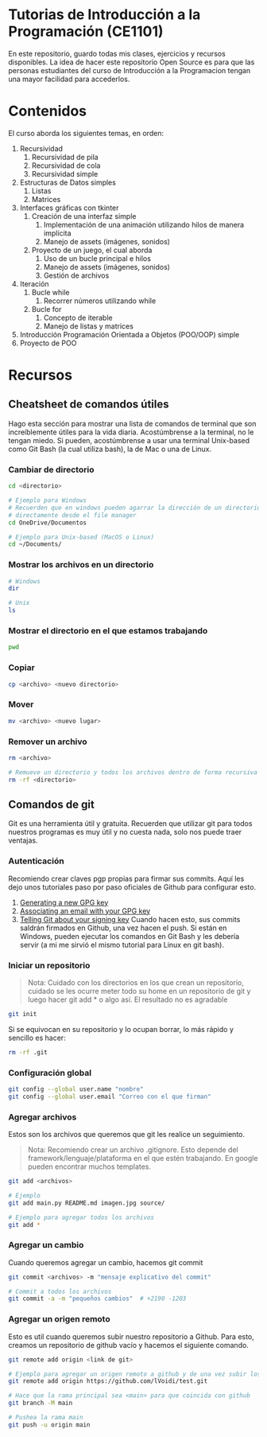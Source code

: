 # Tutorias de Introducción a la Programación (CE1101)
En este repositorio, guardo todas mis clases, ejercicios y recursos disponibles. La idea de hacer este repositorio 
Open Source es para que las personas estudiantes del curso de Introducción a la Programacion tengan una mayor 
facilidad para accederlos.

# Contenidos
El curso aborda los siguientes temas, en orden:
1. Recursividad
    1. Recursividad de pila 
    2. Recursividad de cola 
    3. Recursividad simple
2. Estructuras de Datos simples 
    1. Listas 
    2. Matrices
3. Interfaces gráficas con tkinter
    1. Creación de una interfaz simple 
        1. Implementación de una animación utilizando hilos de manera implícita
        2. Manejo de assets (imágenes, sonidos)
    2. Proyecto de un juego, el cual aborda
        1. Uso de un bucle principal e hilos
        2. Manejo de assets (imágenes, sonidos)
        3. Gestión de archivos
4. Iteración 
    1. Bucle while
        1. Recorrer números utilizando while 
    2. Bucle for 
        1. Concepto de iterable 
        2. Manejo de listas y matrices 
5. Introducción Programación Orientada a Objetos (POO/OOP) simple 
6. Proyecto de POO

# Recursos 
## Cheatsheet de comandos útiles 
Hago esta sección para mostrar una lista de comandos de terminal que son increíblemente útiles para la vida diaria. Acostúmbrense a la terminal, no le tengan miedo. Si pueden, acostúmbrense a usar una terminal Unix-based como Git Bash (la cual utiliza bash), la de Mac o una de Linux. 
### Cambiar de directorio 
```sh 
cd <directorio>

# Ejemplo para Windows 
# Recuerden que en windows pueden agarrar la dirección de un directorio 
# directamente desde el file manager 
cd OneDrive/Documentos 

# Ejemplo para Unix-based (MacOS o Linux) 
cd ~/Documents/
```
### Mostrar los archivos en un directorio 
```sh 
# Windows 
dir 

# Unix 
ls 
```

### Mostrar el directorio en el que estamos trabajando
```sh
pwd 
```

### Copiar 

```sh 
cp <archivo> <nuevo directorio>
```

### Mover 
```sh
mv <archivo> <nuevo lugar> 
```

### Remover un archivo 
```sh 
rm <archivo>

# Remueve un directorio y todos los archivos dentro de forma recursiva
rm -rf <directorio>
```

## Comandos de git 
Git es una herramienta útil y gratuita. Recuerden que utilizar git para todos nuestros programas es muy útil y no cuesta nada, solo nos puede traer ventajas. 

### Autenticación 
Recomiendo crear claves pgp propias para firmar sus commits. Aquí les dejo unos tutoriales paso por paso oficiales de Github para configurar esto. 
1. [Generating a new GPG key](https://docs.github.com/en/authentication/managing-commit-signature-verification/generating-a-new-gpg-key)
2. [Associating an email with your GPG key](https://docs.github.com/en/authentication/managing-commit-signature-verification/associating-an-email-with-your-gpg-key)
3. [Telling Git about your signing key](https://docs.github.com/en/authentication/managing-commit-signature-verification/telling-git-about-your-signing-key)
Cuando hacen esto, sus commits saldrán firmados en Github, una vez hacen el push. Si están en Windows, pueden ejecutar los comandos en Git Bash y les debería servir (a mi me sirvió el mismo tutorial para Linux en git bash).

### Iniciar un repositorio 
> Nota: Cuidado con los directorios en los que crean un repositorio, cuidado se les ocurre meter todo su home en un repositorio de git y luego hacer git add * o algo así. El resultado no es agradable
```sh 
git init 
```
Si se equivocan en su repositorio y lo ocupan borrar, lo más rápido y sencillo es hacer: 
```sh 
rm -rf .git 
```

### Configuración global 
```sh 
git config --global user.name "nombre"
git config --global user.email "Correo con el que firman"
```

### Agregar archivos 
Estos son los archivos que queremos que git les realice un seguimiento.
> Nota: Recomiendo crear un archivo .gitignore. Esto depende del framework/lenguaje/plataforma en el que estén trabajando. En google pueden encontrar muchos templates.

```sh 
git add <archivos> 

# Ejemplo 
git add main.py README.md imagen.jpg source/

# Ejemplo para agregar todos los archivos 
git add *
```

### Agregar un cambio 
Cuando queremos agregar un cambio, hacemos git commit 
```sh 
git commit <archivos> -m "mensaje explicativo del commit" 

# Commit a todos los archivos
git commit -a -m "pequeños cambios"  # +2190 -1203 
```

### Agregar un origen remoto 
Esto es util cuando queremos subir nuestro repositorio a Github. Para esto, creamos un repositorio de github vacío y hacemos el siguiente comando. 
```sh 
git remote add origin <link de git>

# Ejemplo para agregar un origen remoto a github y de una vez subir los cambios 
git remote add origin https://github.com/lVoidi/test.git

# Hace que la rama principal sea <main> para que coincida con github 
git branch -M main

# Pushea la rama main
git push -u origin main
```

